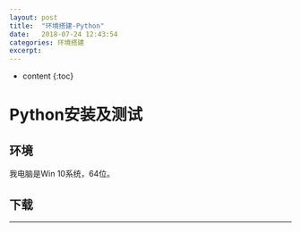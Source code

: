 ```yaml
---
layout: post
title:  "环境搭建-Python"
date:   2018-07-24 12:43:54
categories: 环境搭建
excerpt: 
---
```


* content
{:toc}

# Python安装及测试

## 环境

我电脑是Win 10系统，64位。

## 下载

---

